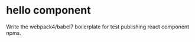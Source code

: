 # hello component

Write the webpack4/babel7 boilerplate for test publishing react component npms.

